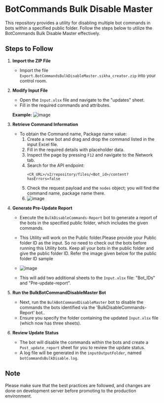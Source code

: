 # BotCommands Bulk Disable Master

This repository provides a utility for disabling multiple bot commands in bots within a specified public folder. Follow the steps below to utilize the BotCommands Bulk Disable Master effectively.

## Steps to Follow

1. **Import the ZIP File**
   - Import the file `Export.BotCommandsBulkDisableMaster.sikha_creator.zip` into your control room.

2. **Modify Input File**
   - Open the `Input.xlsx` file and navigate to the "updates" sheet.
   - Fill in the required commands and attributes.

   **Example:**
   ![image](https://github.com/user-attachments/assets/61b50e53-0331-4fd8-8c50-4a37841175bd)


3. **Retrieve Command Information**
   - To obtain the Command name, Package name value:
     1. Create a new bot and drag and drop the command listed in the input Excel file.
     2. Fill in the required details with placeholder data.
     3. Inspect the page by pressing `F12` and navigate to the Network tab.
     4. Search for the API endpoint:
        ```
        <CR_URL>/v2/repository/files/<Bot_id>/content?hasErrors=false
        ```
     5. Check the request payload and the `nodes` object; you will find the command name, package name there.
     6.   ![image](https://github.com/user-attachments/assets/8190475f-10bc-4b82-b779-0b52532e30a0)


4. **Generate Pre-Update Report**
   - Execute the `BulkDisableCommands-Report` bot to generate a report of the bots in the specified public folder, which includes the given commands.

   - This Utility will work on the Public folder.Please provide your Public folder ID as the input.  So no need to check out the bots before running this Utility bots. Keep all your bots in the public folder and give the public folder ID. Refer the image given below for the public folder ID sample
   -    ![image](https://github.com/user-attachments/assets/873bd31b-f348-47ec-839e-f2b2509216fb)


   - This will add two additional sheets to the `Input.xlsx` file: "Bot_IDs" and "Pre-update-report".

5. **Run the BulkBotCommandDisableMaster Bot**
   - Next, run the `BulkBotCommandDisableMaster` bot to disable the commands the bots identified via the 'BulkDisableCommands-Report' bot..
   - Ensure you specify the folder containing the updated `Input.xlsx` file (which now has three sheets).

6. **Review Update Status**
   - The bot will disable the commands within the bots and create a `Post_update_report` sheet for you to review the update status.
   - A log file will be generated in the `inputOutputFolder`, named `botCommandsBulkDisable.log`.

## Note

Please make sure that the best practices are followed, and changes are done on development server before promoting to the production environment.




